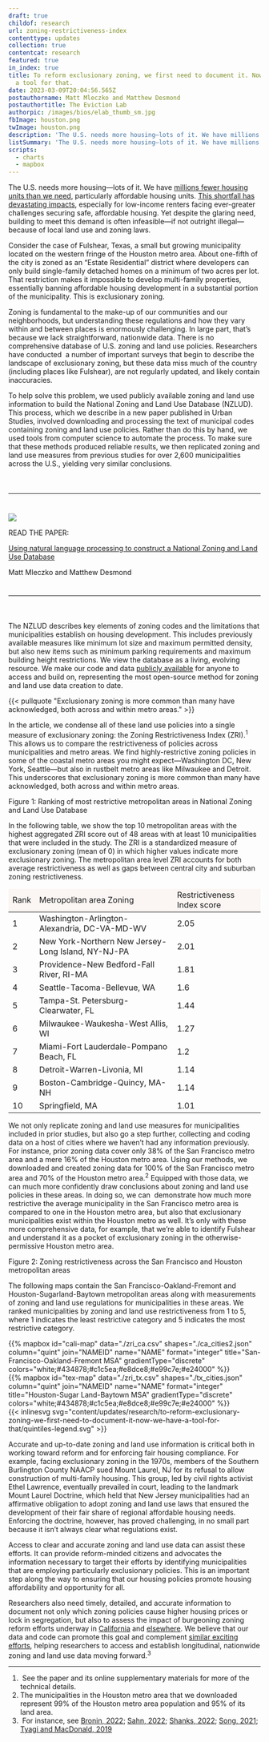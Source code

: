 ```yaml
---
draft: true
childof: research
url: zoning-restrictiveness-index
contenttype: updates
collection: true
contentcat: research
featured: true
in_index: true
title: To reform exclusionary zoning, we first need to document it. Now we have
  a tool for that.
date: 2023-03-09T20:04:56.565Z
postauthorname: Matt Mleczko and Matthew Desmond
postauthortitle: The Eviction Lab
authorpic: /images/bios/elab_thumb_sm.jpg
fbImage: houston.png
twImage: houston.png
description: 'The U.S. needs more housing—lots of it. We have millions fewer housing units than we need, particularly affordable housing units. This shortfall has devastating impacts, especially for low-income renters.'
listSummary: 'The U.S. needs more housing—lots of it. We have millions fewer housing units than we need, particularly affordable housing units. This shortfall has devastating impacts, especially for low-income renters.'
scripts:
  - charts
  - mapbox
---
```

<span class="dropcap green">T</span>he U.S. needs more housing—lots of it. We have <a href="https://www.freddiemac.com/research/insight/20210507-housing-supply" target="_blank" rel="noreferrer noopener">millions fewer housing units than we need</a>, particularly affordable housing units. <a href="https://nlihc.org/gap" target="_blank" rel="noreferrer noopener">This shortfall has devastating impacts</a>, especially for low-income renters facing ever-greater challenges securing safe, affordable housing. Yet despite the glaring need, building to meet this demand is often infeasible—if not outright illegal—because of local land use and zoning laws. 

Consider the case of Fulshear, Texas, a small but growing municipality located on the western fringe of the Houston metro area. About one-fifth of the city is zoned as an “Estate Residential” district where developers can only build single-family detached homes on a minimum of two acres per lot. That restriction makes it impossible to develop multi-family properties, essentially banning affordable housing development in a substantial portion of the municipality. This is exclusionary zoning. 

Zoning is fundamental to the make-up of our communities and our neighborhoods, but understanding these regulations and how they vary within and between places is enormously challenging. In large part, that’s because we lack straightforward, nationwide data. There is no comprehensive database of U.S. zoning and land use policies. Researchers have conducted  a number of important surveys that begin to describe the landscape of exclusionary zoning, but these data miss much of the country (including places like Fulshear), are not regularly updated, and likely contain inaccuracies.  

To help solve this problem, we used publicly available zoning and land use information to build the National Zoning and Land Use Database (NZLUD). This process, which we describe in a new paper published in Urban Studies, involved downloading and processing the text of municipal codes containing zoning and land use policies. Rather than do this by hand, we used tools from computer science to automate the process. To make sure that these methods produced reliable results, we then replicated zoning and land use measures from previous studies for over 2,600 municipalities across the U.S., yielding very similar conclusions.

<hr style="border-top-color: #2c897f; margin: 3.2rem 0 2.4rem;">

<div class="d-flex flex-wrap flex-md-nowrap align-items-center mw-100">
    <div class="pr-12 pr-md-0">
        <a href="https://www.rsfjournal.org/content/9/1/104.abstract" target="_blank" rel="noreferrer noopener"><img class="journal-image mb-3 mb-md-0" src="urban-studies.png" /></a>
    </div>
    <div class="ml-md-3"><p class="green gt-eesti journal-subheading">READ THE PAPER:</p>
        <p><a class="green gt-eesti journal-heading" href="https://journals.sagepub.com/eprint/2YGAQ9JE5S6PYXHVTBZG/full" target="_blank" rel="noreferrer noopener">Using natural language processing to construct a National Zoning and Land Use Database</a></p>
        <p class="mt-3">Matt Mleczko and Matthew Desmond</p>
    </div>
</div>

<hr style="border-top-color: #2c897f; margin: 2.4rem 0 3.2rem;">

The NZLUD describes key elements of zoning codes and the limitations that municipalities establish on housing development. This includes previously available measures like minimum lot size and maximum permitted density, but also new items such as minimum parking requirements and maximum building height restrictions. We view the database as a living, evolving resource. We make our code and data <a href="https://github.com/mtmleczko/nzlud" target="_blank" rel="noreferrer noopener">publicly available</a> for anyone to access and build on, representing the most open-source method for zoning and land use data creation to date. 

{{< pullquote "Exclusionary zoning is more common than many have acknowledged, both across and within metro areas." >}}

In the article, we condense all of these land use policies into a single measure of exclusionary zoning: the Zoning Restrictiveness Index (ZRI).<sup>1</sup> This allows us to compare the restrictiveness of policies across municipalities and metro areas. We find highly-restrictive zoning policies in some of the coastal metro areas you might expect—Washington DC, New York, Seattle—but also in rustbelt metro areas like Milwaukee and Detroit. This underscores that exclusionary zoning is more common than many have acknowledged, both across and within metro areas. 

<div class="figheader">
  Figure 1: Ranking of most restrictive metropolitan areas in National Zoning and Land Use Database
</div>
<div class="figcaption">
  <p>
    In the following table, we show the top 10 metropolitan areas with the highest aggregated ZRI score out of 48 areas with at least 10 municipalities that were included in the study. The ZRI is a standardized measure of exclusionary zoning (mean of 0) in which higher values indicate more exclusionary zoning. The metropolitan area level ZRI accounts for both average restrictiveness as well as gaps between central city and suburban zoning restrictiveness.
  </p>
</div>
<table class="blog-table table-responsive" cellspacing="0" cellpadding="0">
<thead>
<tr>
<td style="background-color: #fbf6f3;" class="blog-table__text subhead">Rank</td>
<td style="background-color: #fbf6f3;" class="blog-table__text subhead">Metropolitan area	Zoning</td>
<td style="background-color: #fbf6f3;" class="blog-table__text subhead">Restrictiveness Index score</td>
</tr>
</thead>
<tbody>
<tr>
<td>1</td>
<td>Washington-Arlington-Alexandria, DC-VA-MD-WV</td>
<td>2.05</td>
</tr>

<tr>
<td>2</td>
<td>New York-Northern New Jersey-Long Island, NY-NJ-PA</td>
<td>2.01</td>
</tr>

<tr>
<td>3</td>
<td>Providence-New Bedford-Fall River, RI-MA</td>
<td>1.81</td>
</tr>

<tr>
<td>4</td>
<td>Seattle-Tacoma-Bellevue, WA</td>
<td>1.6</td>
</tr>

<tr>
<td>5</td>
<td>Tampa-St. Petersburg-Clearwater, FL</td>
<td>1.44</td>
</tr>

<tr>
<td>6</td>
<td>Milwaukee-Waukesha-West Allis, WI</td>
<td>1.27</td>
</tr>

<tr>
<td>7</td>
<td>Miami-Fort Lauderdale-Pompano Beach, FL</td>
<td>1.2</td>
</tr>

<tr>
<td>8</td>
<td>Detroit-Warren-Livonia, MI</td>
<td>1.14</td>
</tr>

<tr>
<td>9</td>
<td>Boston-Cambridge-Quincy, MA-NH</td>
<td>1.14</td>
</tr>
<tr>

<td>10</td>
<td>Springfield, MA</td>
<td>1.01</td>
</tr>

</tbody>
</table>
<div class="figcaption"><p></p></div>
<p class="mb-0">
We not only replicate zoning and land use measures for municipalities included in prior studies, but also go a step further, collecting and coding data on a host of cities where we haven’t had any information previously. For instance, prior zoning data cover only 38% of the San Francisco metro area and a mere 16% of the Houston metro area. Using our methods, we downloaded and created zoning data for 100% of the San Francisco metro area and 70% of the Houston metro area.<sup>2</sup> Equipped with those data, we can much more confidently draw conclusions about zoning and land use policies in these areas. In doing so, we can  demonstrate how much more restrictive the average municipality in the San Francisco metro area is compared to one in the Houston metro area, but also that exclusionary municipalities exist within the Houston metro as well. It’s only with these more comprehensive data, for example, that we’re able to identify Fulshear and understand it as a pocket of exclusionary zoning in the otherwise-permissive Houston metro area. 
<p>
</div>
</div>
</div>
<div class="row mx-4">

  <div class="col-12">
    <div class="figheader px-0 px-md-3 mt-0 mb-1">
      Figure 2: Zoning restrictiveness across the San Francisco and Houston metropolitan areas
    </div>
  </div>
  <div class="figcaption col-12 mx-auto mt-1 mb-0">
    <p class="mb-0">
      The following maps contain the San Francisco-Oakland-Fremont and Houston-Sugarland-Baytown metropolitan areas along with measurements of zoning and land use regulations for municipalities in these areas. We ranked municipalities by zoning and land use restrictiveness from 1 to 5, where 1 indicates the least restrictive category and 5 indicates the most restrictive category.
    </p>
  </div>
  <div class="col-12 col-lg-6 col-x4l-5 offset-x4l-1 px-0 px-md-2">
    {{% mapbox
      id="cali-map"
      data="./zri_ca.csv"
      shapes="./ca_cities2.json"
      column="quint"
      join="NAMEID"
      name="NAME"
      format="integer"
      title="San-Francisco-Oakland-Fremont MSA"
      gradientType="discrete"
      colors="white;#434878;#c1c5ea;#e8dce8;#e99c7e;#e24000"
    %}}
  </div>

  <div class="col-12 col-lg-6 col-x4l-5 px-0 px-md-2">
    {{% mapbox
      id="tex-map"
      data="./zri_tx.csv"
      shapes="./tx_cities.json"
      column="quint"
      join="NAMEID"
      name="NAME"
      format="integer"
      title="Houston-Sugar Land-Baytown MSA"
      gradientType="discrete"
      colors="white;#434878;#c1c5ea;#e8dce8;#e99c7e;#e24000"
    %}}
  </div>
  <div class="col-12 mt-2 d-flex justify-content-center px-0">
    {{< inlinesvg svg="content/updates/research/to-reform-exclusionary-zoning-we-first-need-to-document-it-now-we-have-a-tool-for-that/quintiles-legend.svg"  >}}
  </div>
</div>
<div class="center-content-post updates-post pb-2">
<div class="page-content pt-4 pt-md-0">
<div class="post-body pt-lg-3">
  
Accurate and up-to-date zoning and land use information is critical both in working toward reform and for enforcing fair housing compliance. For example, facing exclusionary zoning in the 1970s, members of the Southern Burlington County NAACP sued Mount Laurel, NJ for its refusal to allow construction of multi-family housing. This group, led by civil rights activist Ethel Lawrence, eventually prevailed in court, leading to the landmark Mount Laurel Doctrine, which held that New Jersey municipalities had an affirmative obligation to adopt zoning and land use laws that ensured the development of their fair share of regional affordable housing needs. Enforcing the doctrine, however, has proved challenging, in no small part because it isn’t always clear what regulations exist. 

Access to clear and accurate zoning and land use data can assist these efforts. It can provide reform-minded citizens and advocates the information necessary to target their efforts by identifying municipalities that are employing particularly exclusionary policies. This is an important step along the way to ensuring that our housing policies promote housing affordability and opportunity for all. 

Researchers also need timely, detailed, and accurate information to document not only which zoning policies cause higher housing prices or lock in segregation, but also to assess the impact of burgeoning zoning reform efforts underway in <a href="https://www.nytimes.com/2021/08/26/business/california-duplex-senate-bill-9.html?referringSource=articleShare" target="_blank" rel="noreferrer noopener">California</a> and <a href="https://www.planetizen.com/features/117584-four-low-hanging-fruit-zoning-reforms" target="_blank" rel="noreferrer noopener">elsewhere</a>. We believe that our data and code can promote this goal and complement <a href="https://www.zoningatlas.org/" target="_blank" rel="noreferrer noopener">similar exciting efforts</a>, helping researchers to access and establish longitudinal, nationwide zoning and land use data moving forward.<sup>3</sup>

<hr />
<div class="footnotes">
<ol>
<li> See the paper and its online supplementary materials for more of the technical details.
</li>
<li>The municipalities in the Houston metro area that we downloaded represent 99% of the Houston metro area population and 95% of its land area.
</li>
<li> For instance, see <a href="https://papers.ssrn.com/sol3/papers.cfm?abstract_id=3792544" target="_blank" rel="noreferrer noopener">Bronin, 2022</a>; <a href="https://drive.google.com/file/d/1Dd0KKH7oS1-mxNVAOblRTj-rmnX0wI0D/view" target="_blank" rel="noreferrer noopener">Sahn, 2022</a>; <a href="https://brendanshanks.com/wp-content/uploads/shanks_jmp.pdf" target="_blank" rel="noreferrer noopener">Shanks, 2022</a>; <a href="https://static1.squarespace.com/static/6160e89a75cba2217fc14866/t/61a3f4ea1898562e22cf38d8/1638135020614/Jaehee_Song_JMP_share.pdf" target="_blank" rel="noreferrer noopener">Song, 2021</a>; <a href="https://greaterdc.urban.org/blog/we-need-better-zoning-data-data-science-can-help" target="_blank" rel="noreferrer noopener">Tyagi and MacDonald, 2019</a></li>
</ol>
</div>

